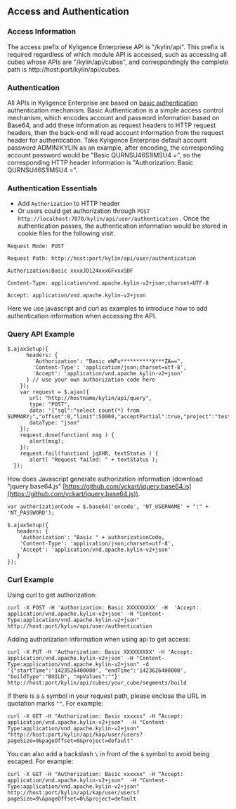## Access and Authentication

### Access Information
The access prefix of Kyligence Enterpriese API is "/kylin/api". This prefix is required regardless of which module API is accessed,  such as accessing all cubes whose APIs are "/kylin/api/cubes", and correspondingly the complete path is http://host:port/kylin/api/cubes.


### Authentication
All APIs in Kyligence Enterprise are based on [basic authentication](http://en.wikipedia.org/wiki/Basic_access_authentication) authentication mechanism. Basic Authentication is a simple access control mechanism, which encodes account and password information based on Base64, and add these information as request headers to HTTP request headers, then the back-end will read account information from the request header for authentication. Take Kyligence Enterprise default account password ADMIN:KYLIN as an example, after encoding, the corresponding account password would be "Basic QURNSU46S1lMSU4 =", so the corresponding HTTP header information is "Authorization: Basic QURNSU46S1lMSU4 =". 

### Authentication Essentials
* Add `Authorization` to HTTP header
* Or users could get authorization through `POST http://localhost:7070/kylin/api/user/authentication` . Once the authentication passes, the authentication information would be stored in cookie files for the following visit. 

`Request Mode: POST`

`Request Path: http://host:port/kylin/api/user/authentication `

`Authorization:Basic xxxxJD124xxxGFxxxSDF`

`Content-Type: application/vnd.apache.kylin-v2+json;charset=UTF-8`

`Accept: application/vnd.apache.kylin-v2+json`

Here we use javascript and curl as examples to introduce how to add authentication information when accessing the API. 

### Query API Example
```
$.ajaxSetup({
      headers: { 
        'Authorization': "Basic eWFu**********X***ZA==",
        'Content-Type': 'application/json;charset=utf-8',
        'Accept': 'application/vnd.apache.kylin-v2+json'
      } // use your own authorization code here
    });
    var request = $.ajax({
       url: "http://hostname/kylin/api/query",
       type: "POST",
       data: '{"sql":"select count(*) from SUMMARY;","offset":0,"limit":50000,"acceptPartial":true,"project":"test"}',
       dataType: "json"
    });
    request.done(function( msg ) {
       alert(msg);
    }); 
    request.fail(function( jqXHR, textStatus ) {
       alert( "Request failed: " + textStatus );
  });
```

How does Javascript generate authorization information (download "jquery.base64.js" [https://github.com/yckart/jquery.base64.js](https://github.com/yckart/jquery.base64.js)).

```
var authorizationCode = $.base64('encode', 'NT_USERNAME' + ":" + 'NT_PASSWORD');
 
$.ajaxSetup({
   headers: { 
    'Authorization': "Basic " + authorizationCode, 
    'Content-Type': 'application/json;charset=utf-8',
    'Accept': 'application/vnd.apache.kylin-v2+json'
   }
});
```

### Curl Example

Using curl to get authorization:

```
curl -X POST -H 'Authorization: Basic XXXXXXXXX' -H  'Accept: application/vnd.apache.kylin-v2+json' -H "Content-Type:application/vnd.apache.kylin-v2+json" http://host:port/kylin/api/user/authentication
```

Adding authorization information when using api to get access:

```
curl -X PUT -H 'Authorization: Basic XXXXXXXXX' -H 'Accept: application/vnd.apache.kylin-v2+json' -H "Content-Type:application/vnd.apache.kylin-v2+json" -d '{"startTime":'1423526400000', "endTime":'1423626400000', "buildType":"BUILD", "mpValues":""}' http://host:port/kylin/api/cubes/your_cube/segments/build
```

If there is a  `&` symbol in your request path, please enclose the URL in quotation marks `""`. For example:

```
curl -X GET -H "Authorization: Basic xxxxxx" -H “Accept: application/vnd.apache.kylin-v2+json"  -H "Content-Type:application/vnd.apache.kylin-v2+json" "http://host:port/kylin/api/kap/user/users?pageSize=9&pageOffset=0&project=default"
```

You can also add a backslash `\` in front of the `&` symbol to avoid being escaped. For example:

```
curl -X GET -H "Authorization: Basic xxxxxx" -H “Accept: application/vnd.apache.kylin-v2+json"  -H "Content-Type:application/vnd.apache.kylin-v2+json" http://host:port/kylin/api/kap/user/users?pageSize=9\&pageOffset=0\&project=default
```
